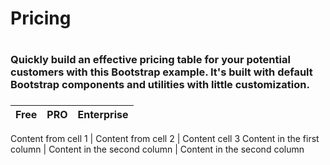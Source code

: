 # Pricing <h1>
### Quickly build an effective pricing table for your potential customers with this Bootstrap example. It's built with default Bootstrap components and utilities with little customization. <h3>

Free | PRO | Enterprise
------------ | ------------- | -------------

Content from cell 1 | Content from cell 2 | Content cell 3
Content in the first column | Content in the second column | Content in the second column
